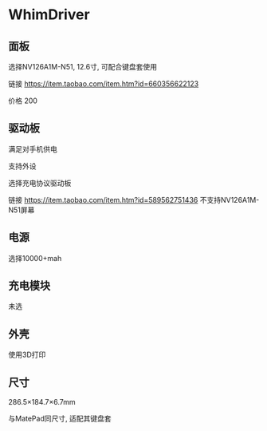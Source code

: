 # WhimDriver

## 面板

选择NV126A1M-N51, 12.6寸, 可配合键盘套使用

链接 https://item.taobao.com/item.htm?id=660356622123

价格 200

## 驱动板

满足对手机供电

支持外设

选择充电协议驱动板

链接 https://item.taobao.com/item.htm?id=589562751436 不支持NV126A1M-N51屏幕

## 电源

选择10000+mah

## 充电模块

未选

## 外壳

使用3D打印

## 尺寸

286.5×184.7×6.7mm

与MatePad同尺寸, 适配其键盘套
